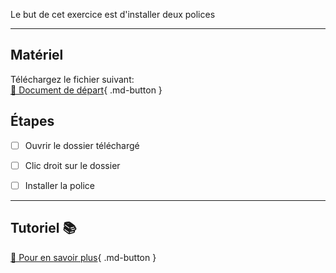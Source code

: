 Le but de cet exercice est d'installer deux polices
***  

## Matériel
Téléchargez le fichier suivant:   
[📁 Document de départ](https://cmontmorency365-my.sharepoint.com/:f:/g/personal/flpilote_cmontmorency_qc_ca/El_KKuKG2ZRGhlwSTf1zid4BlOKpjlXKp3mnMyb-ZtJKmg?e=pPTzeb){ .md-button }   <br>



## Étapes

- [ ] Ouvrir le dossier téléchargé
- [ ] Clic droit sur le dossier
- [ ] Installer la police


***  
## Tutoriel 📚
[📖 Pour en savoir plus](https://cmontmorency365-my.sharepoint.com/:v:/g/personal/flpilote_cmontmorency_qc_ca/EY9E_od0N_RAkXPuA25134QB1Md_l5bCWuzIIHh7N-I7fw?nav=eyJyZWZlcnJhbEluZm8iOnsicmVmZXJyYWxBcHAiOiJPbmVEcml2ZUZvckJ1c2luZXNzIiwicmVmZXJyYWxBcHBQbGF0Zm9ybSI6IldlYiIsInJlZmVycmFsTW9kZSI6InZpZXciLCJyZWZlcnJhbFZpZXciOiJNeUZpbGVzTGlua0NvcHkifX0&e=w3dxZi){ .md-button }   <br>





